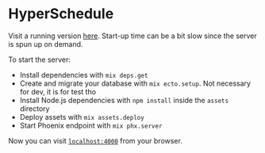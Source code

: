 # HyperSchedule

Visit a running version [here](https://hyperschedule.online). Start-up time can be a bit slow since the server is spun up on demand. 

To start the server:

  * Install dependencies with `mix deps.get`
  * Create and migrate your database with `mix ecto.setup`. Not necessary for dev, it is for test tho
  * Install Node.js dependencies with `npm install` inside the `assets` directory
  * Deploy assets with `mix assets.deploy`
  * Start Phoenix endpoint with `mix phx.server`

Now you can visit [`localhost:4000`](http://localhost:4000) from your browser.

